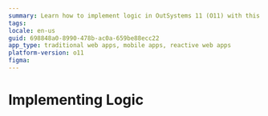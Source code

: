 ```yaml
---
summary: Learn how to implement logic in OutSystems 11 (O11) with this detailed guide.
tags: 
locale: en-us
guid: 698848a0-8990-478b-ac0a-659be88ecc22
app_type: traditional web apps, mobile apps, reactive web apps
platform-version: o11
figma:
---
```


# Implementing Logic
